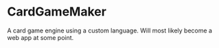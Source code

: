 # CardGameMaker
A card game engine using a custom language. Will most likely become a web app at some point.
